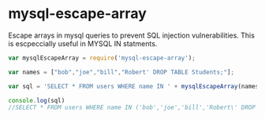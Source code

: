 # mysql-escape-array
Escape arrays in mysql queries to prevent SQL injection vulnerabilities. This is escpeccially useful in MYSQL IN statments.

```js
var mysqlEscapeArray = require('mysql-escape-array');

var names = ["bob","joe","bill","Robert' DROP TABLE Students;"];

var sql = 'SELECT * FROM users WHERE name IN ' + mysqlEscapeArray(names);

console.log(sql)
//SELECT * FROM users WHERE name IN ('bob','joe','bill','Robert\' DROP TABLE Students;')
